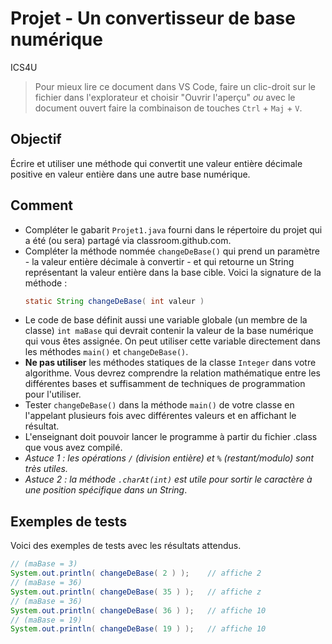 # Projet - Un convertisseur de base numérique

ICS4U	

>Pour mieux lire ce document dans VS Code, faire un clic-droit sur le fichier dans l'explorateur et choisir "Ouvrir l'aperçu" *ou* avec le document ouvert faire la combinaison de touches `Ctrl` + `Maj` + `V`.

## Objectif

Écrire et utiliser une méthode qui convertit une valeur entière décimale positive en valeur entière dans une autre base numérique. 

## Comment

* Compléter le gabarit `Projet1.java` fourni dans le répertoire du projet qui a été (ou sera) partagé via classroom.github.com.
* Compléter la méthode nommée `changeDeBase()` qui prend un paramètre -  la valeur entière décimale à convertir - et qui retourne un String représentant la valeur entière dans la base cible. Voici la signature de la méthode :
    ```java
    static String changeDeBase( int valeur )
    ```
* Le code de base définit aussi une variable globale (un membre de la classe) `int maBase` qui devrait contenir la valeur de la base numérique qui vous êtes assignée. On peut utiliser cette variable directement dans les méthodes `main()` et `changeDeBase()`.
* **Ne pas utiliser** les méthodes statiques de la classe `Integer` dans votre algorithme. Vous devrez comprendre la relation mathématique entre les différentes bases et suffisamment de techniques de programmation pour l'utiliser.
* Tester `changeDeBase()` dans la méthode `main()` de votre classe en l'appelant plusieurs fois avec différentes valeurs et en affichant le résultat.
* L'enseignant doit pouvoir lancer le programme à partir du fichier .class que vous avez compilé.
* *Astuce 1 : les opérations `/` (division entière) et `%` (restant/modulo) sont très utiles.*
* *Astuce 2 : la méthode `.charAt(int)` est utile pour sortir le caractère à une position spécifique dans un String*.

## Exemples de tests

Voici des exemples de tests avec les résultats attendus.

```java
// (maBase = 3)
System.out.println( changeDeBase( 2 ) ); 	// affiche 2 
// (maBase = 36)
System.out.println( changeDeBase( 35 ) ); 	// affiche z
// (maBase = 36)
System.out.println( changeDeBase( 36 ) ); 	// affiche 10
// (maBase = 19)
System.out.println( changeDeBase( 19 ) ); 	// affiche 10
```

